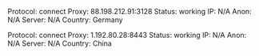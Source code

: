 Protocol: connect
Proxy: 88.198.212.91:3128
Status: working
IP: N/A
Anon: N/A
Server: N/A
Country: Germany

Protocol: connect
Proxy: 1.192.80.28:8443
Status: working
IP: N/A
Anon: N/A
Server: N/A
Country: China

